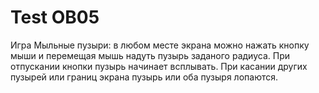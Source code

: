 # Test OB05
 Игра Мыльные пузыри: в любом месте экрана можно нажать кнопку мыши и перемещая мышь надуть пузырь
заданого радиуса. При отпускании кнопки пузырь начинает всплывать.
При касании других пузырей или границ экрана пузырь или оба пузыря лопаются.
